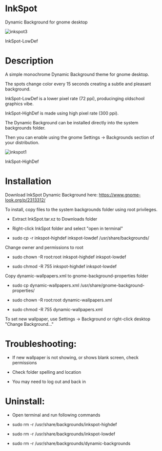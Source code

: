 # InkSpot
Dynamic Background for gnome desktop

![inkspot3](https://github.com/user-attachments/assets/5ab215c3-5bc4-4808-a9e7-ad0f12642cd3)

InkSpot-LowDef

# Description
A simple monochrome Dynamic Background theme for gnome desktop.

The spots change color every 15 seconds creating a subtle and pleasant background.

InkSpot-LowDef is a lower pixel rate (72 ppi), producinging oldschool graphics vibe.

InkSpot-HighDef is made using high pixel rate (300 ppi).

The Dynamic Background can be installed directly into the system backgrounds folder.

Then you can enable using the gnome Settings -> Backgrounds section of your distribution. 

![inkspot1](https://github.com/user-attachments/assets/532ac8fe-bf9a-47fa-8865-911eb9ece1f5)

InkSpot-HighDef

# Installation
Download InkSpot Dynamic Background here: <a href="https://www.gnome-look.org/p/2313312/">https://www.gnome-look.org/p/2313312/</a>

To install, copy files to the system backgrounds folder using root privileges.

 - Extract InkSpot.tar.xz to Downloads folder
 
 - Right-click InkSpot folder and select "open in terminal"
 
 - sudo cp -r inkspot-highdef inkspot-lowdef /usr/share/backgrounds/

  
Change owner and permissions to root

 - sudo chown -R root:root inkspot-highdef inkspot-lowdef
 
 - sudo chmod -R 755 inkspot-highdef inkspot-lowdef

 
Copy dynamic-wallpapers.xml to gnome-background-properties folder

 - sudo cp dynamic-wallpapers.xml /usr/share/gnome-background-properties/
 
 - sudo chown -R root:root dynamic-wallpapers.xml
 
 - sudo chmod -R 755 dynamic-wallpapers.xml
 
 
To set new wallpaper, use Settings -> Background or right-click desktop "Change Background..."


# Troubleshooting:

 - If new wallpaper is not showing, or shows blank screen, check permissions
 
 - Check folder spelling and location
 
 - You may need to log out and back in

# Uninstall:

 - Open terminal and run following commands
 
 - sudo rm -r /usr/share/backgrounds/inkspot-highdef
 
 - sudo rm -r /usr/share/backgrounds/inkspot-lowdef
 
 - sudo rm -r /usr/share/backgrounds/dynamic-backgrounds
 
